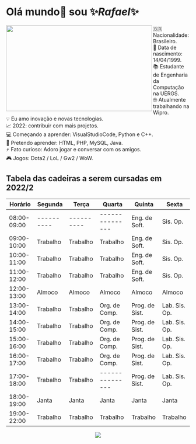 # Olá mundo👋 sou ✨*Rafael*✨

<p> <img src="https://i.pinimg.com/originals/2b/cc/0e/2bcc0e11960ebe99ec2c4d402328a970.gif" width="400" height="235" align="left">
🇧🇷 Nacionalidade: Brasileiro.<br/p>
📅 Data de nascimento: 14/04/1999.<br/p>
📚 Estudante de Engenharia da Computação na UERGS.<br/p>
🤓 Atualmente trabalhando na Wipro.<br/p> 
💡 Eu amo inovação e novas tecnologias.<br/p>
📈 2022: contribuir com mais projetos.<br/p>
💻 Começando a aprender: VisualStudioCode, Python e C++.<br/p>
🚀 Pretendo aprender: HTML, PHP, MySQL, Java.<br/p> 
⚡ Fato curioso: Adoro jogar e conversar com os amigos.<br/p>
🎮 Jogos: Dota2 / LoL / Gw2 / WoW.<br/p>
</p> 
    
## Tabela das cadeiras a serem cursadas em 2022/2
| Horário     | Segunda  | Terça    | Quarta        | Quinta         | Sexta         |
|-------------|----------|----------|---------------|----------------|---------------|
| 08:00-09:00 |----------|----------|---------------| Eng. de Soft.  | Sis. Op.      |    
| 09:00-10:00 | Trabalho | Trabalho | Trabalho      | Eng. de Soft.  | Sis. Op.      |    
| 10:00-11:00 | Trabalho | Trabalho | Trabalho      | Eng. de Soft.  | Sis. Op.      |
| 11:00-12:00 | Trabalho | Trabalho | Trabalho      | Eng. de Soft.  | Sis. Op.      |
| 12:00-13:00 | Almoco   | Almoco   | Almoco        | Almoco         | Almoco        |   
| 13:00-14:00 | Trabalho | Trabalho | Org. de Comp. | Prog. de Sist. | Lab. Sis. Op. |
| 14:00-15:00 | Trabalho | Trabalho | Org. de Comp. | Prog. de Sist. | Lab. Sis. Op. |
| 15:00-16:00 | Trabalho | Trabalho | Org. de Comp. | Prog. de Sist. | Lab. Sis. Op. |
| 16:00-17:00 | Trabalho | Trabalho | Org. de Comp. | Prog. de Sist. | Lab. Sis. Op. |
| 17:00-18:00 | Trabalho | Trabalho |---------------| Prog. de Sist. | Lab. Sis. Op. |
| 18:00-19:00 | Janta    | Janta    | Janta         | Janta          | Janta         |
| 19:00-22:00 | Trabalho | Trabalho | Trabalho      | Trabalho       | Trabalho      |



<p align='center'>
    <img src="https://i.pinimg.com/originals/e5/93/ab/e593ab0589d5f1b389e4dfbcce2bce20.gif" />
</p>
